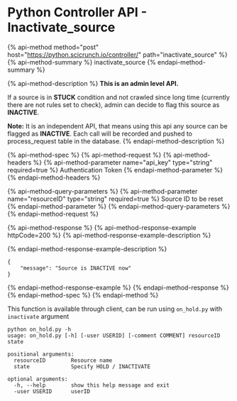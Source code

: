 # Python Controller API - Inactivate\_source

{% api-method method="post" host="https://python.scicrunch.io/controller/" path="inactivate\_source" %}
{% api-method-summary %}
inactivate\_source
{% endapi-method-summary %}

{% api-method-description %}
**This is an admin level API.**   
  
If a source is in **STUCK** condition and not crawled since long time \(currently there are not rules set to check\), admin can decide to flag this source as **INACTIVE**.   
  
**Note:** It is an independent API, that means using this api any source can be flagged as **INACTIVE**. Each call will be recorded and pushed to process\_request table in the database.
{% endapi-method-description %}

{% api-method-spec %}
{% api-method-request %}
{% api-method-headers %}
{% api-method-parameter name="api\_key" type="string" required=true %}
Authentication Token
{% endapi-method-parameter %}
{% endapi-method-headers %}

{% api-method-query-parameters %}
{% api-method-parameter name="resourceID" type="string" required=true %}
Source ID to be reset
{% endapi-method-parameter %}
{% endapi-method-query-parameters %}
{% endapi-method-request %}

{% api-method-response %}
{% api-method-response-example httpCode=200 %}
{% api-method-response-example-description %}

{% endapi-method-response-example-description %}

```
{
    "message": "Source is INACTIVE now"
}
```
{% endapi-method-response-example %}
{% endapi-method-response %}
{% endapi-method-spec %}
{% endapi-method %}

This function is available through client, can be run using `on_hold.py` with `inactivate` argument

```text
python on_hold.py -h
usage: on_hold.py [-h] [-user USERID] [-comment COMMENT] resourceID state

positional arguments:
  resourceID        Resource name
  state             Specify HOLD / INACTIVATE

optional arguments:
  -h, --help        show this help message and exit
  -user USERID      userID
```

